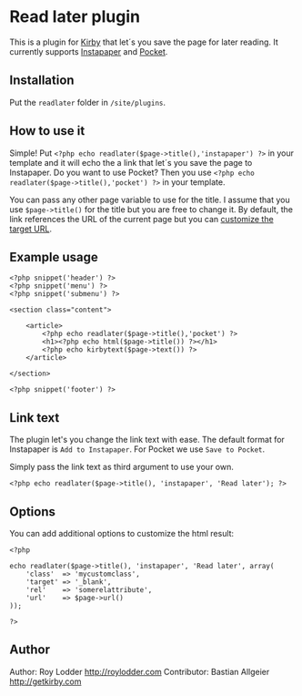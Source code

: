 # Read later plugin

This is a plugin for [Kirby](http://getkirby.com/) that let´s you save the page for later reading. It currently supports [Instapaper](http://www.instapaper.com/) and [Pocket](http://getpocket.com/).

## Installation

Put the `readlater` folder in `/site/plugins`.

## How to use it

Simple! Put `<?php echo readlater($page->title(),'instapaper') ?>` in your template and it will echo the a link that let´s you save the page to Instapaper. Do you want to use Pocket? Then you use `<?php echo readlater($page->title(),'pocket') ?>` in your template.

You can pass any other page variable to use for the title. I assume that you use `$page->title()` for the title but you are free to change it.
By default, the link references the URL of the current page but you can [customize the target URL](#options).

## Example usage

    <?php snippet('header') ?>
    <?php snippet('menu') ?>
    <?php snippet('submenu') ?>

    <section class="content">

        <article>
            <?php echo readlater($page->title(),'pocket') ?>
            <h1><?php echo html($page->title()) ?></h1>
            <?php echo kirbytext($page->text()) ?>
        </article>

    </section>

    <?php snippet('footer') ?>

## Link text

The plugin let's you change the link text with ease. The default format for Instapaper is `Add to Instapaper`. For Pocket we use `Save to Pocket`.

Simply pass the link text as third argument to use your own.

	<?php echo readlater($page->title(), 'instapaper', 'Read later'); ?>

## Options

You can add additional options to customize the html result:

	<?php

	echo readlater($page->title(), 'instapaper', 'Read later', array(
		'class'  => 'mycustomclass',
		'target' => '_blank',
		'rel'    => 'somerelattribute',
		'url'    => $page->url()
	));

	?>

## Author

Author: Roy Lodder <http://roylodder.com>
Contributor: Bastian Allgeier <http://getkirby.com>
